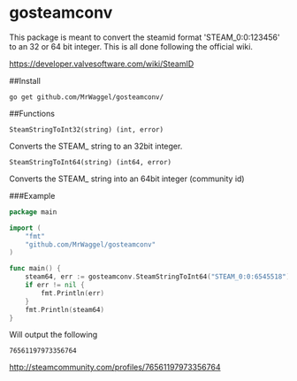 # gosteamconv
This package is meant to convert the steamid format 'STEAM_0:0:123456' to an 32 or 64 bit integer. This is all done following the official wiki.

https://developer.valvesoftware.com/wiki/SteamID

##Install
```
go get github.com/MrWaggel/gosteamconv/
```

##Functions
```
SteamStringToInt32(string) (int, error)
```
Converts the STEAM_ string to an 32bit integer.

```
SteamStringToInt64(string) (int64, error)
```
Converts the STEAM_ string into an 64bit integer (community id)

###Example
```go
package main

import (
	"fmt"
	"github.com/MrWaggel/gosteamconv"
)

func main() {
	steam64, err := gosteamconv.SteamStringToInt64("STEAM_0:0:6545518")
	if err != nil {
		fmt.Println(err)
	}
	fmt.Println(steam64)
}
```
Will output the following
```
76561197973356764
```
http://steamcommunity.com/profiles/76561197973356764
